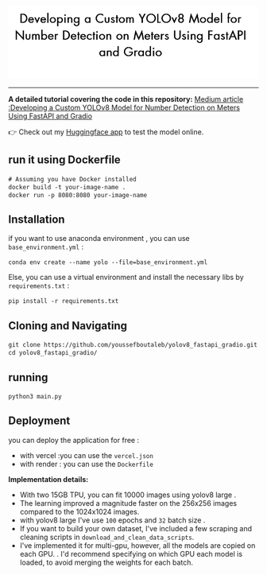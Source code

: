 ![Coloring Black and White Images with Neural Networks](./readme_src/img.png)

---

**A detailed tutorial covering the code in this repository:** [Medium article :Developing a Custom YOLOv8 Model for Number Detection on Meters Using FastAPI and Gradio](https://medium.com/@youssefboutaleb.info/developingyolov8-custom-object-detection-with-fastapi-and-gradio-e9314fad0782)

👉 Check out my [Huggingface app](https://huggingface.co/spaces/youssefboutaleb/Yolov8_meter) to test the model online. 

## run it using Dockerfile 
```
# Assuming you have Docker installed
docker build -t your-image-name .
docker run -p 8080:8080 your-image-name
```
## Installation 
if you want to use anaconda environment , you can use `base_environment.yml` :
```
conda env create --name yolo --file=base_environment.yml
```
Else, you can use a virtual environment and install the necessary libs by `requirements.txt` :
```
pip install -r requirements.txt
```

## Cloning and Navigating
```
git clone https://github.com/youssefboutaleb/yolov8_fastapi_gradio.git
cd yolov8_fastapi_gradio/
```

## running 
```
python3 main.py
```
## Deployment 
you can deploy the application for free :
- with vercel :you can use the `vercel.json` 
- with render : you can use the `Dockerfile` 
 
**Implementation details:**
- With two 15GB TPU, you can fit 10000 images using yolov8 large . 
- The learning improved a magnitude faster on the 256x256 images compared to the 1024x1024 images.
- with yolov8 large I've use `100` epochs and `32` batch size  . 
- If you want to build your own dataset, I've included a few scraping and cleaning scripts in `download_and_clean_data_scripts`. 
- I've implemented it for multi-gpu, however, all the models are copied on each GPU. . I'd recommend specifying on which GPU each model is loaded, to avoid merging the weights for each batch.


 
